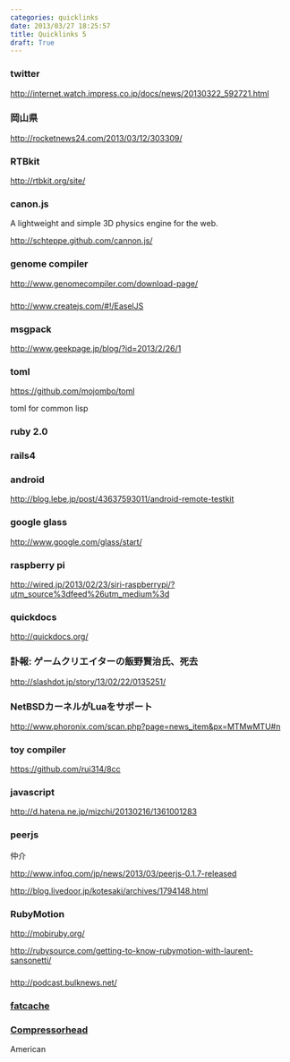 ```yaml
---
categories: quicklinks
date: 2013/03/27 18:25:57
title: Quicklinks 5
draft: True
---
```



### twitter

http://internet.watch.impress.co.jp/docs/news/20130322_592721.html

### 岡山県

http://rocketnews24.com/2013/03/12/303309/

### RTBkit

http://rtbkit.org/site/


### canon.js

A lightweight and simple 3D physics engine for the web.

http://schteppe.github.com/cannon.js/

###  genome compiler

http://www.genomecompiler.com/download-page/


### 

http://www.createjs.com/#!/EaselJS

### msgpack

http://www.geekpage.jp/blog/?id=2013/2/26/1

### toml

https://github.com/mojombo/toml

toml for common lisp

### ruby 2.0
### rails4

### android

http://blog.lebe.jp/post/43637593011/android-remote-testkit


### google glass

http://www.google.com/glass/start/

### raspberry pi

http://wired.jp/2013/02/23/siri-raspberrypi/?utm_source%3dfeed%26utm_medium%3d

### quickdocs

http://quickdocs.org/

### 訃報: ゲームクリエイターの飯野賢治氏、死去

http://slashdot.jp/story/13/02/22/0135251/

### NetBSDカーネルがLuaをサポート

http://www.phoronix.com/scan.php?page=news_item&px=MTMwMTU#n


### toy compiler

https://github.com/rui314/8cc

### javascript

http://d.hatena.ne.jp/mizchi/20130216/1361001283

### peerjs

仲介

http://www.infoq.com/jp/news/2013/03/peerjs-0.1.7-released

http://blog.livedoor.jp/kotesaki/archives/1794148.html

### RubyMotion

http://mobiruby.org/

http://rubysource.com/getting-to-know-rubymotion-with-laurent-sansonetti/


### 

http://podcast.bulknews.net/

### [fatcache](https://github.com/twitter/fatcache)

### [Compressorhead](http://compressorheadband.com/)
 
American
